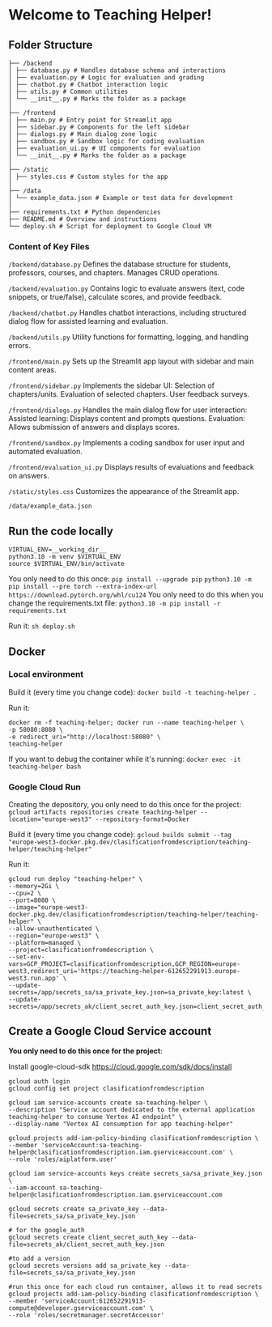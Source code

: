 # Welcome to Teaching Helper!

## Folder Structure
```
├── /backend
│ ├── database.py # Handles database schema and interactions
│ ├── evaluation.py # Logic for evaluation and grading
│ ├── chatbot.py # Chatbot interaction logic
│ ├── utils.py # Common utilities
│ └── __init__.py # Marks the folder as a package
│
├── /frontend
│ ├── main.py # Entry point for Streamlit app
│ ├── sidebar.py # Components for the left sidebar
│ ├── dialogs.py # Main dialog zone logic
│ ├── sandbox.py # Sandbox logic for coding evaluation
│ ├── evaluation_ui.py # UI components for evaluation
│ └── __init__.py # Marks the folder as a package
│
├── /static
│ ├── styles.css # Custom styles for the app
│
├── /data
│ └── example_data.json # Example or test data for development
│
├── requirements.txt # Python dependencies
├── README.md # Overview and instructions
└── deploy.sh # Script for deployment to Google Cloud VM
```
### Content of Key Files

`/backend/database.py`
Defines the database structure for students, professors, courses, and chapters. Manages CRUD operations.

`/backend/evaluation.py`
Contains logic to evaluate answers (text, code snippets, or true/false), calculate scores, and provide feedback.

`/backend/chatbot.py`
Handles chatbot interactions, including structured dialog flow for assisted learning and evaluation.

`/backend/utils.py`
Utility functions for formatting, logging, and handling errors.

`/frontend/main.py`
Sets up the Streamlit app layout with sidebar and main content areas.

`/frontend/sidebar.py`
Implements the sidebar UI:
Selection of chapters/units.
Evaluation of selected chapters.
User feedback surveys.

`/frontend/dialogs.py`
Handles the main dialog flow for user interaction:
Assisted learning: Displays content and prompts questions.
Evaluation: Allows submission of answers and displays scores.

`/frontend/sandbox.py`
Implements a coding sandbox for user input and automated evaluation.

`/frontend/evaluation_ui.py`
Displays results of evaluations and feedback on answers.

`/static/styles.css`
Customizes the appearance of the Streamlit app.

`/data/example_data.json`

## Run the code locally

```
VIRTUAL_ENV=__working_dir__
python3.10 -m venv $VIRTUAL_ENV
source $VIRTUAL_ENV/bin/activate
```
You only need to do this once:
`pip install --upgrade pip`
`python3.10 -m pip install --pre torch --extra-index-url https://download.pytorch.org/whl/cu124`
You only need to do this when you change the requirements.txt file:
`python3.10 -m pip install -r requirements.txt`

Run it:
`sh deploy.sh`

## Docker
### Local environment

Build it (every time you change code):
`docker build -t teaching-helper .`

Run it:
```
docker rm -f teaching-helper; docker run --name teaching-helper \
-p 58080:8080 \
-e redirect_uri="http://localhost:58080" \
teaching-helper
```
If you want to debug the container while it's running:
`docker exec -it teaching-helper bash`

### Google Cloud Run
Creating the depository, you only need to do this once for the project:
`gcloud artifacts repositories create teaching-helper --location="europe-west3" --repository-format=Docker`

Build it (every time you change code):
`gcloud builds submit --tag "europe-west3-docker.pkg.dev/clasificationfromdescription/teaching-helper/teaching-helper"`

Run it:
```
gcloud run deploy "teaching-helper" \
--memory=2Gi \
--cpu=2 \
--port=8080 \
--image="europe-west3-docker.pkg.dev/clasificationfromdescription/teaching-helper/teaching-helper" \
--allow-unauthenticated \
--region="europe-west3" \
--platform=managed \
--project=clasificationfromdescription \
--set-env-vars=GCP_PROJECT=clasificationfromdescription,GCP_REGION=europe-west3,redirect_uri='https://teaching-helper-612652291913.europe-west3.run.app' \
--update-secrets=/app/secrets_sa/sa_private_key.json=sa_private_key:latest \
--update-secrets=/app/secrets_ak/client_secret_auth_key.json=client_secret_auth_key:latest
```

## Create a Google Cloud Service account
**You only need to do this once for the project**:

Install google-cloud-sdk https://cloud.google.com/sdk/docs/install

```
gcloud auth login
gcloud config set project clasificationfromdescription

gcloud iam service-accounts create sa-teaching-helper \
--description "Service account dedicated to the external application teaching-helper to consume Vertex AI endpoint" \
--display-name "Vertex AI consumption for app teaching-helper"

gcloud projects add-iam-policy-binding clasificationfromdescription \
--member 'serviceAccount:sa-teaching-helper@clasificationfromdescription.iam.gserviceaccount.com' \
--role 'roles/aiplatform.user'

gcloud iam service-accounts keys create secrets_sa/sa_private_key.json \
--iam-account sa-teaching-helper@clasificationfromdescription.iam.gserviceaccount.com

gcloud secrets create sa_private_key --data-file=secrets_sa/sa_private_key.json

# for the google_auth 
gcloud secrets create client_secret_auth_key --data-file=secrets_ak/client_secret_auth_key.json

#to add a version
gcloud secrets versions add sa_private_key --data-file=secrets_sa/sa_private_key.json

#run this once for each cloud run container, allows it to read secrets
gcloud projects add-iam-policy-binding clasificationfromdescription \
--member 'serviceAccount:612652291913-compute@developer.gserviceaccount.com' \
--role 'roles/secretmanager.secretAccessor'
```
